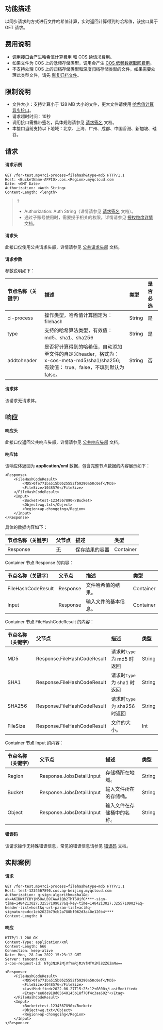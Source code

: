 ## 功能描述

以同步请求的方式进行文件哈希值计算，实时返回计算得到的哈希值，该接口属于 GET 请求。

## 费用说明

- 调用接口会产生哈希值计算费用 和 [COS 读请求费用](https://intl.cloud.tencent.com/document/product/436/40100)。
- 如果文件为 COS 上的低频存储类型，调用会产生 [COS 低频数据取回费用](https://intl.cloud.tencent.com/document/product/436/40097)。
- 不支持处理 COS 上的归档存储类型和深度归档存储类型的文件，如果需要处理此类型文件，请先 [恢复归档文件](https://intl.cloud.tencent.com/document/product/436/12633)。

## 限制说明

- 文件大小：支持计算小于 128 MB 大小的文件，更大文件请使用 [哈希值计算异步接口](https://intl.cloud.tencent.com/document/product/1045/52867)。
- 请求超时时间：10秒
- 调用接口需携带签名，具体规则请参见 [请求签名](https://intl.cloud.tencent.com/document/product/436/7778) 文档。
- 本接口当前支持以下地域：北京、上海、广州、成都、中国香港、新加坡、硅谷。

## 请求

#### 请求示例

```plaintext
GET /for-test.mp4?ci-process=filehash&type=md5 HTTP/1.1
Host: <BucketName-APPID>.cos.<Region>.myqcloud.com
Date: <GMT Date>
Authorization: <Auth String>
Content-Length: <length>
```

>?
> - Authorization: Auth String（详情请参见 [请求签名](https://intl.cloud.tencent.com/document/product/436/7778) 文档）。
> - 通过子账号使用时，需要授予相关的权限，详情请参见 [授权粒度详情](https://intl.cloud.tencent.com/document/product/1045/49896) 文档。
> 

#### 请求头

此接口仅使用公共请求头部，详情请参见 [公共请求头部](https://intl.cloud.tencent.com/document/product/436/7728) 文档。

#### 请求参数

参数说明如下：

| 节点名称（关键字） | 描述                                                         | 类型   | 是否必选 |
| :----------------- | :----------------------------------------------------------- | :----- | :------- |
| ci-process         | 操作类型，哈希值计算固定为：filehash                         | String | 是       |
| type               | 支持的哈希算法类型，有效值：md5、sha1、sha256                | String | 是       |
| addtoheader        | 是否将计算得到的哈希值，自动添加至文件的自定义header，格式为：x-cos-meta-md5/sha1/sha256;<br>有效值： true、false，不填则默认为false。 | String | 否       |

#### 请求体

该请求无请求体。

## 响应

#### 响应头

此接口仅返回公共响应头部，详情请参见 [公共响应头部](https://intl.cloud.tencent.com/document/product/436/7729) 文档。

#### 响应体

该响应体返回为 **application/xml** 数据，包含完整节点数据的内容展示如下：

```
<Response>
    <FileHashCodeResult>
        <MD5>0fe771ba515b0525552f59290a50c0ef</MD5>
        <FileSize>1048576</FileSize>
    </FileHashCodeResult>
    <Input>
        <Bucket>test-1234567890</Bucket>
        <Object>wg.txt</Object>
        <Region>ap-chongqing</Region>
    </Input>
</Response>
```

具体的数据内容如下：

| 节点名称（关键字） | 父节点 | 描述           | 类型      |
| :----------------- | :----- | :------------- | :-------- |
| Response           | 无     | 保存结果的容器 | Container |

Container 节点 Response 的内容：

| 节点名称（关键字） | 父节点   | 描述                 | 类型      |
| :----------------- | :------- | :------------------- | :-------- |
| FileHashCodeResult | Response | 文件哈希值的结果。   | Container |
| Input              | Response | 输入文件的基本信息。 | Container |

Container 节点 FileHashCodeResult 的内容：

| 节点名称（关键字） | 父节点                      | 描述                         | 类型   |
| :----------------- | :-------------------------- | :--------------------------- | :----- |
| MD5                | Response.FileHashCodeResult | 请求时`type`为 md5 时返回    | String |
| SHA1               | Response.FileHashCodeResult | 请求时`type`为 sha1 时返回   | String |
| SHA256             | Response.FileHashCodeResult | 请求时`type`为 sha256 时返回 | String |
| FileSize           | Response.FileHashCodeResult | 文件的大小。                 | Int    |

Container 节点 Input 的内容：

| 节点名称（关键字） | 父节点                    | 描述                       | 类型   |
| :----------------- | :------------------------ | :------------------------- | :----- |
| Region             | Response.JobsDetail.Input | 存储桶所在地域。           | String |
| Bucket             | Response.JobsDetail.Input | 输入文件所在的存储桶。     | String |
| Object             | Response.JobsDetail.Input | 输入文件在存储桶中的名称。 | String |

#### 错误码

该请求操作无特殊错误信息，常见的错误信息请参见 [错误码](https://intl.cloud.tencent.com/document/product/436/46214) 文档。

## 实际案例

#### 请求

```
GET /for-test.mp4?ci-process=filehash&type=md5 HTTP/1.1
Host: test-1234567890.cos.ap-beijing.myqcloud.com
Authorization: q-sign-algorithm=sha1&q-ak=AKIDWtTCBYjM5OwLB9CAwA1Qb2ThTSUjfG****-sign-time=1484213027;32557109027&q-key-time=1484213027;32557109027&q-header-list=host&q-url-param-list=acl&q-signature=dcc1eb2022b79cb2a780bf062d3a40e120b4****
Content-Length: 0
```

#### 响应

```
HTTP/1.1 200 OK
Content-Type: application/xml
Content-Length: 666
Connection: keep-alive
Date: Mon, 28 Jun 2022 15:23:12 GMT
Server: tencent-cos
x-cos-request-id: NTg3NzRiMjVfYmRjMzVfMTViMl82ZGZmNw==

<Response>
    <FileHashCodeResult>
        <MD5>0fe771ba515b0525552f59290a50c0ef</MD5>
        <FileSize>1048576</FileSize>
        <LastModified>2022-06-27T15:23:12+0800</LastModified>
        <Etag>"ee8de918d05640145b18f70f4c3aa602"</Etag>
    </FileHashCodeResult>
    <Input>
        <Bucket>test-1234567890</Bucket>
        <Object>wg.txt</Object>
        <Region>ap-chongqing</Region>
    </Input>
</Response>
```
